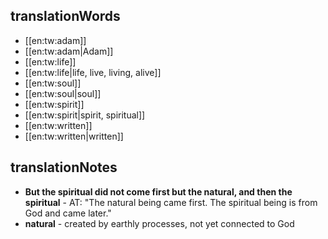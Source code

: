 ## translationWords

* [[en:tw:adam]]
* [[en:tw:adam|Adam]]
* [[en:tw:life]]
* [[en:tw:life|life, live, living, alive]]
* [[en:tw:soul]]
* [[en:tw:soul|soul]]
* [[en:tw:spirit]]
* [[en:tw:spirit|spirit, spiritual]]
* [[en:tw:written]]
* [[en:tw:written|written]]

## translationNotes

* **But the spiritual did not come first but the natural, and then the spiritual** - AT: "The natural being came first. The spiritual being is from God and came later."
* **natural** - created by earthly processes, not yet connected to God
